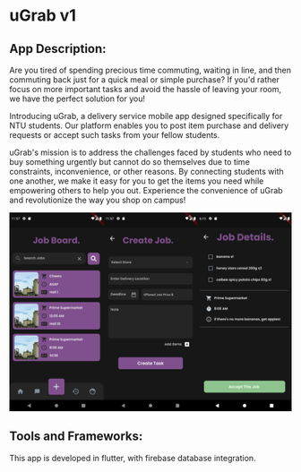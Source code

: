 # uGrab v1

## App Description:

Are you tired of spending precious time commuting, waiting in line, and then commuting back just for a quick meal or simple purchase? If you'd rather focus on more important tasks and avoid the hassle of leaving your room, we have the perfect solution for you!

Introducing uGrab, a delivery service mobile app designed specifically for NTU students. Our platform enables you to post item purchase and delivery requests or accept such tasks from your fellow students.

uGrab's mission is to address the challenges faced by students who need to buy something urgently but cannot do so themselves due to time constraints, inconvenience, or other reasons. By connecting students with one another, we make it easy for you to get the items you need while empowering others to help you out. Experience the convenience of uGrab and revolutionize the way you shop on campus!

![Various pages of the app](images/uGrab.png)

## Tools and Frameworks:

This app is developed in flutter, with firebase database integration.
